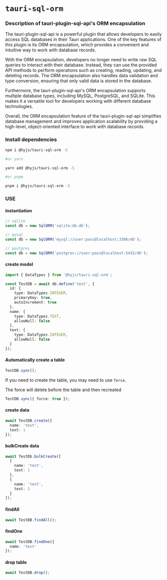 # `tauri-sql-orm`

### Description of tauri-plugin-sql-api's ORM encapsulation

The tauri-plugin-sql-api is a powerful plugin that allows developers to easily access SQL databases in their Tauri applications. One of the key features of this plugin is its ORM encapsulation, which provides a convenient and intuitive way to work with database records.

With the ORM encapsulation, developers no longer need to write raw SQL queries to interact with their database. Instead, they can use the provided API methods to perform operations such as creating, reading, updating, and deleting records. The ORM encapsulation also handles data validation and type conversion, ensuring that only valid data is stored in the database.

Furthermore, the tauri-plugin-sql-api's ORM encapsulation supports multiple database types, including MySQL, PostgreSQL, and SQLite. This makes it a versatile tool for developers working with different database technologies.

Overall, the ORM encapsulation feature of the tauri-plugin-sql-api simplifies database management and improves application scalability by providing a high-level, object-oriented interface to work with database records.

### Install dependencies


``` sh
npm i @hyjs/tauri-sql-orm -S

#or yarn

yarn add @hyjs/tauri-sql-orm -S

#or pnpm

pnpm i @hyjs/tauri-sql-orm -S
```

### USE

#### instantiation
``` ts
// sqlite
const db = new SqlORM('sqlite:db.db');

// mysql
const db = new SqlORM('mysql://user:pass@localhost:3306/db');

// postgres
const db = new SqlORM('postgres://user:pass@localhost:5432/db');
```

#### create model

``` ts
import { DataTypes } from '@hyjs/tauri-sql-orm';

const TestDB = await db.define('test', {
  id: {
    type: DataTypes.INTEGER,
    primaryKey: true,
    autoIncrement: true
  },
  name: {
    type: DataTypes.TEXT,
    allowNull: false
  },
  text: {
    type: DataTypes.INTEGER,
    allowNull: false
  }
});
```

#### Automatically create a table
``` ts
TestDB.sync();
```
If you need to create the table, you may need to use `force`.

The force will delete before the table and then recreated

``` ts
TestDB.sync({ force: true });
```

#### create data
``` ts
await TestDB.create({
  name: 'test',
  text: 1
});
```

#### bulkCreate data
``` ts
await TestDb.bulkCreate([
  {
    name: 'test',
    text: 1
  },
  {
    name: 'test',
    text: 1
  }
]);
```

#### findAll
``` ts
await TestDB.findAll();
```

#### findOne
``` ts
await TestDB.findOne({
  name: 'test'
});
```

#### drop table
``` ts
await TestDB.drop();
```